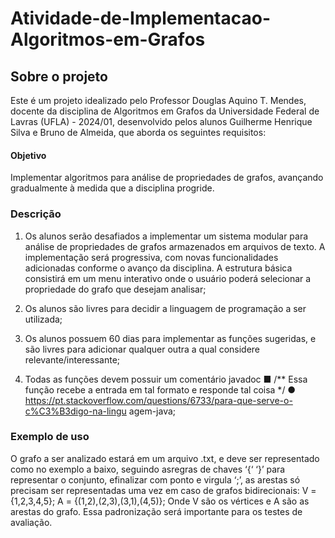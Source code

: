 # Atividade-de-Implementacao-Algoritmos-em-Grafos

## Sobre o projeto 
Este é um projeto idealizado pelo Professor Douglas Aquino T. Mendes, docente da disciplina de Algoritmos em Grafos da Universidade Federal de Lavras (UFLA) - 2024/01, desenvolvido pelos alunos Guilherme Henrique Silva e Bruno de Almeida, que aborda os seguintes requisitos:

#### Objetivo

Implementar algoritmos para análise de propriedades de grafos, avançando gradualmente à medida que a disciplina progride.

### Descrição

1. Os alunos serão desafiados a implementar um sistema
modular para análise de propriedades de grafos armazenados em arquivos de texto. A implementação será progressiva, com novas funcionalidades adicionadas conforme o avanço da disciplina. A estrutura básica consistirá em um menu interativo onde o usuário poderá selecionar a propriedade do grafo que desejam analisar; 

2. Os alunos são livres para decidir a linguagem de programação a ser utilizada;

3. Os alunos possuem 60 dias para implementar as funções sugeridas, e são livres para adicionar qualquer outra a qual considere relevante/interessante; 

4. Todas as funções devem possuir um comentário javadoc
  ■ /** Essa função recebe a entrada em tal formato e responde tal coisa */
    ● https://pt.stackoverflow.com/questions/6733/para-que-serve-o-c%C3%B3digo-na-lingu
      agem-java;

 ### Exemplo de uso
 
O grafo a ser analizado estará em um arquivo .txt, e deve ser representado como no exemplo a baixo, seguindo asregras de chaves ‘{‘ ‘}’ para representar o conjunto, efinalizar com ponto e virgula ‘;’, as arestas só precisam ser representadas uma vez em caso de grafos bidirecionais:
V = {1,2,3,4,5}; A = {(1,2),(2,3),(3,1),(4,5)};
Onde V são os vértices e A são as arestas do grafo. Essa padronização será importante para os testes de avaliação.

